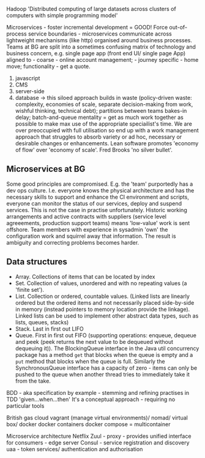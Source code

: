 Hadoop
'Distributed computing of large datasets across clusters of computers with simple programming model'

Microservices - foster incremental development = GOOD!
Force out-of-process service boundaries - microservices communicate across lightweight mechanisms (like http)
organised around business processes.
Teams at BG are split into a sometimes confusing matrix of technology and business concern, e.g. single page app (front end UI/ single page App) aligned to - coarse - online account management; - journey specific - home move; functionality - get a quote.
1. javascript
1. CMS
1. server-side
1. database
-> this siloed approach builds in waste (policy-driven waste: complexity, economies of scale, separate decision-making from work, wishful thinking, technical debt); partitions between teams bakes-in delay; batch-and-queue mentality = get as much work together as possible to make max use of the appropriate speciailist's time.  We are over preoccupied with full utilisation so end up with a work management approach that struggles to absorb variety or ad hoc, necessary or desirable changes or enhancements.
Lean software promotes 'economy of flow' over 'economy of scale'. Fred Brooks 'no silver bullet'.

## Microservices at BG
Some good principles are compromised.
E.g. the 'team' purportedly has a dev ops culture.  I.e. everyone knows the physical architecture and has the necessary skills to support and enhance the CI environment and scripts, everyone can monitor the status of our services, deploy and suspend services.  This is not the case in practise unfortunately.  Historic working arrangements and active contracts with suppliers (service level agreeements, production support teams) means 'low-value' work is sent offshore.  Team members with experience in sysadmin 'own' the configuration work and squirrel away that information.  The result is ambiguity and correcting problems becomes harder.


## Data structures
- Array.  Collections of items that can be located by index
- Set.  Collection of values, unordered and with no repeating values (a 'finite set').
- List.  Collection or ordered, countable values.  (Linked lists are linearly ordered but the ordered items and not necessarily placed side-by-side in memory (instead pointers to memory location provide the linkage).  Linked lists can be used to implement other abstract data types, such as lists, queues, stacks)
- Stack. Last in first out LIFO
- Queue. First in first out FIFO (supporting operations: enqueue, dequeue and peek (peek returns the next value to be dequeued without dequeuing it)).  The BlockingQueue interface in the Java util concurrency package has a method  `get` that blocks when the queue is empty and a `put` method that blocks when the queue is full.  Similarly the SynchronousQueue interface has a capacity of zero - items can only be pushed to the queue when another thread tries to immediately take it from the take.

BDD - aka specification by example - stemming and refining practises in TDD
'given...when...then'
It's a conceptual approach - requiring no particular tools

British gas cloud
vagrant (manage virtual environments)/ nomad/ virtual box/ docker
docker containers
docker compose = multicontainer

Microservice architecture
Netflix Zuul - proxy - provides unified interface for consumers - edge server
Consul - service registration and discovery
uaa - token services/ authentication and authorisation
